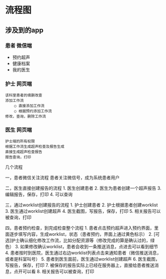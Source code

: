 # 流程图

## 涉及到的app


### 患者 微信端

- 预约超声  
- 健康档案  
- 我的医生  
	
### 护士 网页端

	该科室患者的填删改查  
	添加工作流  
		○ 直接添加工作流  
		○ 根据预约添加工作流  
	修改，查询，删除工作流  
	
	

### 医生 网页端
	护士端的所有权限  
	根据工作流生成超声检查及报告生成   
	直接生成超声检查报告  
	报告查询，打印



几个流程
		
一，患者微信关注流程
患者关注微信号，成为系统患者用户

二，医生直接创建报告的流程
	1. 医生创建患者
	2. 医生为患者创建一个超声报告
	3. 编辑报告，保存，打印
	4. 可以查询

三，通过worklist创建报告的流程
	1. 护士创建患者
	2. 护士根据患者创建worklist
	3. 医生通过worklist创建超声
	4. 医生截图，写报告，保存，打印
	5. 相关报告可以被查询，打印
	

四，患者预约检查，到完成检查整个流程
	1. 患者点击预约超声进入预约界面，里面逐步填写内容，生成worklist，状态（患者预约，界面上通过黄色标示）
	2. [可选]护士确认细化修改工作流，比如分配资源等（修改完成的算是确认过的，绿色）
	3. 如果修改确认worklist，患者会收到一条推送消息，点进去可以看到细节
	4. 患者按时到医院，医生通过右边worklist列表点击来通知患者（微信推送消息，或者是科室叫号）
	5. 患者到医生面前，医生通过worklist创建超声
	6. 医生截图，写报告，保存，打印
	7. 被保存的报告实际上已经在服务器上，直接给患者推送消息，点开可以看
	8. 相关报告可以被查询，打印
